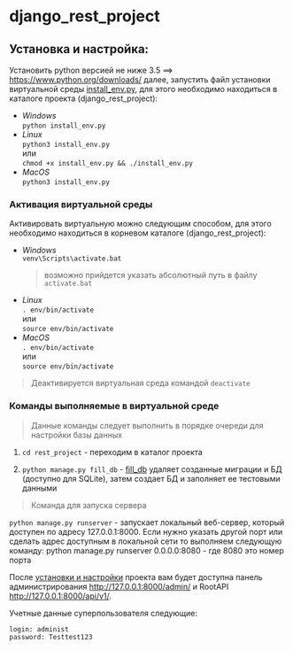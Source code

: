 # django_rest_project

## Установка и настройка:

Установить python версией не ниже 3.5 ==> https://www.python.org/downloads/ далее, запустить файл установки виртуальной среды [install_env.py](https://github.com/mikibouns/django_rest_project/blob/master/install_env.py), для этого необходимо находиться в каталоге проекта (django_rest_project):
  + *Windows*  
     ```python install_env.py```
  + *Linux*  
     ```python3 install_env.py```   
     или  
     ```chmod +x install_env.py && ./install_env.py```  
  + *MacOS*  
     ```python3 install_env.py```  

### Активация виртуальной среды
Активировать виртуальную можно следующим способом, для этого необходимо находиться в корневом каталоге (django_rest_project):  
  + *Windows*  
      ```venv\Scripts\activate.bat```
      > возможно прийдется указать абсолютный путь в файлу `activate.bat`
  + *Linux*  
      ```. env/bin/activate```  
      или  
      ```source env/bin/activate```  
  + *MacOS*  
     ```. env/bin/activate```  
     или  
     ```source env/bin/activate```
> Деактивируется виртуальная среда командой `deactivate`

### Команды выполняемые в виртуальной среде

> Данные команды следует выполнить в порядке очереди для настройки базы данных

1) `cd rest_project` - переходим в каталог проекта

2) `python manage.py fill_db` - [fill_db](https://github.com/mikibouns/django_rest_project/blob/master/rest_project/main_app/management/commands/fill_db.py) удаляет созданные миграции и БД (доступно для SQLite), затем
   создает БД и заполняет ее тестовыми данными

> Команда для запуска сервера

`python manage.py runserver` - запускает локальный веб-сервер,
который доступен по адресу 127.0.0.1:8000.
Если нужно указать другой порт или сделать
адрес доступным в локальной сети то выполняем следующую команду:
python manage.py runserver 0.0.0.0:8080 - где 8080 это номер порта

После [установки и настройки](#Установка-и-настройка) проекта вам будет доступна панель администрирования http://127.0.0.1:8000/admin/ и RootAPI http://127.0.0.1:8000/api/v1/.

Учетные данные суперпользователя следующие: 
```
login: administ
password: Testtest123
```
